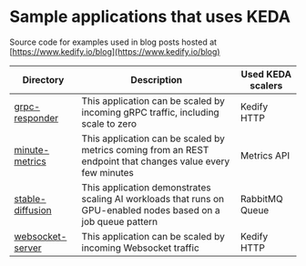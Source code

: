 # Sample applications that uses KEDA
Source code for examples used in blog posts hosted at [https://www.kedify.io/blog](https://www.kedify.io/blog)

| Directory                              | Description                          | Used KEDA scalers                   |
| -------------------------------------- | ------------------------------------ | ----------------------------------- |
| [grpc-responder](./grpc-responder)     | This application can be scaled by incoming gRPC traffic, including scale to zero  | Kedify HTTP |
| [minute-metrics](./minute-metrics)     | This application can be scaled by metrics coming from an REST endpoint that changes value every few minutes  | Metrics API |
| [stable-diffusion](./stable-diffusion) | This application demonstrates scaling AI workloads that runs on GPU-enabled nodes based on a job queue pattern | RabbitMQ Queue |
| [websocket-server](./websocket-server) | This application can be scaled by incoming Websocket traffic | Kedify HTTP |
